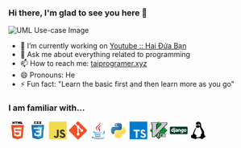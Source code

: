 ### Hi there, I'm glad to see you here 👋

<!--
**taiprogramer/taiprogramer** is a ✨ _special_ ✨ repository because its `README.md` (this file) appears on your GitHub profile.

Here are some ideas to get you started:
-->

![UML Use-case Image](http://www.plantuml.com/plantuml/png/JO-n3e90343tVaN3pY3iXaJTNFc0fXHiX3lIAyJ4-E-UHWFRotjjapR9oNoPHXYbT_I8fiFDiLCJTeq1Y3qQ5auwMnoC9h42AM7FC1FVQH1iWwvYIV09Y4iIfip5DSllP7iwxFtbCOlf9C5_jThNiwpH_tirlA1dBClZvyY6rOOrD1Aw_C0R)

- 🔭 I’m currently working on [Youtube :: Hai Đứa Bạn](https://www.youtube.com/HaiDuaBan)
- 💬 Ask me about everything related to programming
- 📫 How to reach me: [taiprogramer.xyz](https://taiprogramer.xyz)
- 😄 Pronouns: He
- ⚡ Fun fact: "Learn the basic first and then learn more as you go"

### I am familiar with...

<img alt="Html5" width="36px" src="https://raw.githubusercontent.com/devicons/devicon/master/icons/html5/html5-original-wordmark.svg"/>

<img alt="Css3" width="36px" src="https://raw.githubusercontent.com/devicons/devicon/master/icons/css3/css3-original-wordmark.svg"/>

<img alt="Js" width="36px" src="https://raw.githubusercontent.com/devicons/devicon/master/icons/javascript/javascript-original.svg" />

<img alt="Git" width="36px" src="https://raw.githubusercontent.com/devicons/devicon/master/icons/git/git-original.svg" />

<img alt="Java" width="36px" src="https://raw.githubusercontent.com/devicons/devicon/master/icons/java/java-original.svg" />

<img alt="Python" width="36px" src="https://raw.githubusercontent.com/devicons/devicon/master/icons/python/python-original.svg" />

<img alt="Typscript" width="36px" src="https://raw.githubusercontent.com/devicons/devicon/master/icons/typescript/typescript-original.svg" />

<img alt="Vim" width="36px" src="https://raw.githubusercontent.com/devicons/devicon/master/icons/vim/vim-original.svg" />

<img alt="Django" width="36px" src="https://raw.githubusercontent.com/devicons/devicon/master/icons/django/django-original.svg" />

<img alt="Linux" width="36px" src="https://raw.githubusercontent.com/devicons/devicon/master/icons/linux/linux-plain.svg" />
